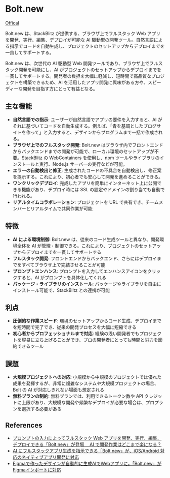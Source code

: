 # Bolt.new

[Offical](https://bolt.new/)

Bolt.new は、StackBlitz が提供する、ブラウザ上でフルスタック Web アプリを開発、実行、編集、デプロイが可能な AI 駆動型の開発ツール。自然言語による指示でコードを自動生成し、プロジェクトのセットアップからデプロイまでを一貫してサポートする。

Bolt.new は、次世代の AI 駆動型 Web 開発ツールであり、ブラウザ上でフルスタック開発を可能にし、AI がプロジェクトのセットアップからデプロイまでを一貫してサポートする。開発者の負担を大幅に軽減し、短時間で高品質なプロジェクトを構築できるため、AI を活用したアプリ開発に興味がある方や、スピーディーな開発を目指す方にとって有益となる。

## 主な機能

- **自然言語での指示**: ユーザーが自然言語でアプリの要件を入力すると、AI がそれに基づいてコードを自動生成する。例えば、「青を基調としたブログサイトを作って」と入力すると、デザインからプログラムまで一括で作成される。
- **ブラウザ上でのフルスタック開発**: Bolt.new はブラウザ内でフロントエンドからバックエンドまでの開発が可能で、ローカル環境のセットアップが不要。StackBlitz の WebContainers を使用し、npm ツールやライブラリのインストールと実行、Node.js サーバーの実行などが可能。
- **エラーの自動検出と修正**: 生成されたコードの不具合を自動検出し、修正案を提示する。これにより、初心者でも安心して開発を進めることができる。
- **ワンクリックデプロイ**: 完成したアプリを簡単にインターネット上に公開できる機能があり、デプロイ時には SSL の設定やドメインの割り当ても自動で行われる。
- **リアルタイムコラボレーション**: プロジェクトを URL で共有でき、チームメンバーとリアルタイムで共同作業が可能

## 特徴

- **AI による環境制御**: Bolt.new は、従来のコード生成ツールと異なり、開発環境全体を AI が管理・制御できる。これにより、プロジェクトのセットアップからデプロイまでを一貫してサポートする
- **フルスタック開発**: フロントエンドからバックエンド、さらにはデプロイまでをすべてブラウザ上で完結させることが可能
- **プロンプトエンハンス**: プロンプトを入力してエンハンスアイコンをクリックすると、AI がプロンプトを具体化してくれる
- **パッケージ・ライブラリのインストール**: パッケージやライブラリを自由にインストール可能で、StackBlitz との連携が可能

## 利点

- **圧倒的な作業スピード**: 環境のセットアップからコード生成、デプロイまでを短時間で完了でき、従来の開発プロセスを大幅に短縮できる
- **初心者からプロフェッショナルまで対応**: 経験の浅い開発者でもプロジェクトを容易に立ち上げることができ、プロの開発者にとっても時間と労力を節約できるツール

## 課題

- **大規模プロジェクトへの対応**: 小規模から中規模のプロジェクトでは優れた成果を発揮するが、非常に複雑なシステムや大規模プロジェクトの場合、Bolt の AI が対応しきれない場面も想定される
- **無料プランの制約**: 無料プランでは、利用できるトークン数や API クレジットに上限があり、大規模な開発や頻繁なデプロイが必要な場合は、プロプランを選択する必要がある

## References

- [プロンプトの入力によってフルスタック Web アプリを開発、実行、編集、デプロイできる「Bolt.new」が登場　 AI で開発作業はどこまで楽になる？](https://atmarkit.itmedia.co.jp/ait/articles/2411/02/news040.html)
- [AI にフルスタックアプリ生成を指示できる「Bolt.new」が、iOS/Android 対応のネイティブアプリ開発に対応](https://www.publickey1.jp/blog/25/aiboltnewiosandroid.html)
- [Figmaで作ったデザインが自動的に生成AIでWebアプリに。「Bolt.new」がFigmaインポートに対応](https://www.publickey1.jp/blog/25/figmaaiwebboltnewfigma.html)
